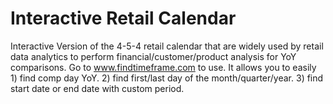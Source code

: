 # Interactive Retail Calendar
Interactive Version of the 4-5-4 retail calendar that are widely used by retail data analytics to perform financial/customer/product analysis for YoY comparisons. Go to www.findtimeframe.com to use. It allows you to easily 1) find comp day YoY. 2) find first/last day of the month/quarter/year. 3) find start date or end date with custom period. 
